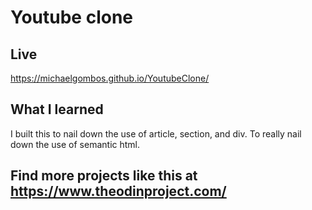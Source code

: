 # Youtube clone

## Live
https://michaelgombos.github.io/YoutubeClone/

## What I learned
I built this to nail down the use of article, section, and div. To really nail down the use of semantic html. 

## Find more projects like this at https://www.theodinproject.com/
